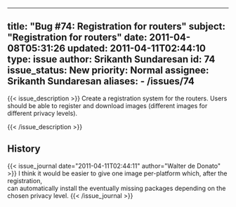 
---
title: "Bug #74: Registration for routers"
subject: "Registration for routers"
date: 2011-04-08T05:31:26
updated: 2011-04-11T02:44:10
type: issue
author: Srikanth Sundaresan
id: 74
issue_status: New
priority: Normal
assignee: Srikanth Sundaresan
aliases:
    - /issues/74
---

{{< issue_description >}}
Create a registration system for the routers. Users should be able to
register and download images (different images for different privacy
levels).


{{< /issue_description >}}

## History
{{< issue_journal date="2011-04-11T02:44:11" author="Walter de Donato" >}}
I think it would be easier to give one image per-platform which, after
the registration,\
can automatically install the eventually missing packages depending on
the chosen privacy level.
{{< /issue_journal >}}

